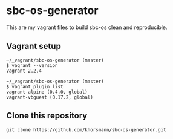 
# sbc-os-generator

This are my vagrant files to build sbc-os clean and reproducible.

## Vagrant setup

```
~/_vagrant/sbc-os-generator (master)
$ vagrant --version
Vagrant 2.2.4
```

```
~/_vagrant/sbc-os-generator (master)
$ vagrant plugin list
vagrant-alpine (0.4.0, global)
vagrant-vbguest (0.17.2, global)
```

## Clone this repository

```
git clone https://github.com/khorsmann/sbc-os-generator.git
```
